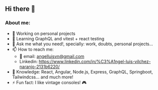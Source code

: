 ## Hi there 👋

### About me:

- 🔭 Working on personal projects
- 🌱 Learning GraphQL and vitest + react testing
- 💬 Ask me what you need!, specially: work, doubts, personal projects...
- 📫 How to reach me:
  - 📧 email:  angelluisvn@gmail.com
  - Linkedin: https://www.linkedin.com/in/%C3%A1ngel-luis-vilchez-naranjo-2131b6220/
- 🧠 Knowledge: React, Angular, Node.js, Express, GraphQL, Springboot, Tailwindcss... and much more!
- ⚡ Fun fact: I like vintage consoles! 🎮


<!--- 👯 I’m looking to collaborate on
- 🤔 I’m looking for help with ...
 ... -->
